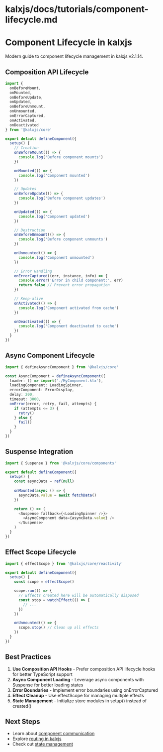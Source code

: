 # kalxjs/docs/tutorials/component-lifecycle.md

# Component Lifecycle in kalxjs

Modern guide to component lifecycle management in kalxjs v2.1.14.

## Composition API Lifecycle

```typescript
import { 
  onBeforeMount,
  onMounted,
  onBeforeUpdate,
  onUpdated,
  onBeforeUnmount,
  onUnmounted,
  onErrorCaptured,
  onActivated,
  onDeactivated
} from '@kalxjs/core'

export default defineComponent({
  setup() {
    // Creation
    onBeforeMount(() => {
      console.log('Before component mounts')
    })

    onMounted(() => {
      console.log('Component mounted')
    })

    // Updates
    onBeforeUpdate(() => {
      console.log('Before component updates')
    })

    onUpdated(() => {
      console.log('Component updated')
    })

    // Destruction
    onBeforeUnmount(() => {
      console.log('Before component unmounts')
    })

    onUnmounted(() => {
      console.log('Component unmounted')
    })

    // Error Handling
    onErrorCaptured((err, instance, info) => {
      console.error('Error in child component:', err)
      return false // Prevent error propagation
    })

    // Keep-alive
    onActivated(() => {
      console.log('Component activated from cache')
    })

    onDeactivated(() => {
      console.log('Component deactivated to cache')
    })
  }
})
```

## Async Component Lifecycle

```typescript
import { defineAsyncComponent } from '@kalxjs/core'

const AsyncComponent = defineAsyncComponent({
  loader: () => import('./MyComponent.klx'),
  loadingComponent: LoadingSpinner,
  errorComponent: ErrorDisplay,
  delay: 200,
  timeout: 3000,
  onError(error, retry, fail, attempts) {
    if (attempts <= 3) {
      retry()
    } else {
      fail()
    }
  }
})
```

## Suspense Integration

```typescript
import { Suspense } from '@kalxjs/core/components'

export default defineComponent({
  setup() {
    const asyncData = ref(null)
    
    onMounted(async () => {
      asyncData.value = await fetchData()
    })

    return () => (
      <Suspense fallback={<LoadingSpinner />}>
        <AsyncComponent data={asyncData.value} />
      </Suspense>
    )
  }
})
```

## Effect Scope Lifecycle

```typescript
import { effectScope } from '@kalxjs/core/reactivity'

export default defineComponent({
  setup() {
    const scope = effectScope()

    scope.run(() => {
      // Effects created here will be automatically disposed
      const stop = watchEffect(() => {
        // ...
      })
    })

    onUnmounted(() => {
      scope.stop() // Clean up all effects
    })
  }
})
```

## Best Practices

1. **Use Composition API Hooks** - Prefer composition API lifecycle hooks for better TypeScript support
2. **Async Component Loading** - Leverage async components with Suspense for better loading states
3. **Error Boundaries** - Implement error boundaries using onErrorCaptured
4. **Effect Cleanup** - Use effectScope for managing multiple effects
5. **State Management** - Initialize store modules in setup() instead of created()

## Next Steps

- Learn about [component communication](./component-communication.md)
- Explore [routing in kalxjs](./routing.md)
- Check out [state management](./state-management.md)